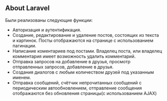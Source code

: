 ## About Laravel

Были реализованы следующие функции:

- Авторизация и аутентификация.
- Создание, редактирование и удаление постов, состоящих из текста и картинок. Посты отображаются на странице с использованием пагинации.
- Написание коментариев под постами. Владелец поста, или владелец комментария имеет возможность удалить комментарий.
- Отправка запросов на добавление в друзья, просмотр отправленных запросов, добавление в друзья.
- Создания диалогов с любым количеством друзей под указанным именем.
- Отправка сообщений, счётчик непрочитанных сообщений с периодическим автообновлением, отправление сообщения отображаются без обновления страницы(с использованием AJAX)
